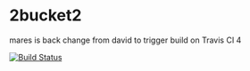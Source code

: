 2bucket2
========
mares is back
change from david to trigger build on Travis CI 4

[![Build Status](https://www.travis-ci.org/2codeawebsite/2bucket2.png?branch=master)](https://www.travis-ci.org/2codeawebsite/2bucket2)

